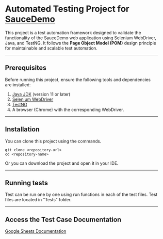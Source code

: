 # Automated Testing Project for [SauceDemo](https://www.saucedemo.com)

This project is a test automation framework designed to validate the functionality of the SauceDemo web application using Selenium WebDriver, Java, and TestNG. It follows the **Page Object Model (POM)** design principle for maintainable and scalable test automation.

---

## Prerequisites

Before running this project, ensure the following tools and dependencies are installed:

1. [Java JDK](https://www.oracle.com/java/technologies/javase-jdk11-downloads.html) (version 11 or later)
2. [Selenium WebDriver](https://www.selenium.dev/)
3. [TestNG](https://testng.org/doc/)
5. A browser (Chrome) with the corresponding WebDriver.

---

## Installation

You can clone this project using the commands.

 ```
git clone <repository-url>
cd <repository-name>
 ```

Or you can download the project and open it in your IDE.

---

## Running tests

Test can be run one by one using run functions in each of the test files. Test files are located in "Tests" folder.

---

## Access the Test Case Documentation

[Google Sheets Documentation](https://docs.google.com/spreadsheets/d/1pKQlrYgRByaLDD304HjxAqlBHoRtjmvZrpMN0DMnrcA/edit?usp=sharing)
